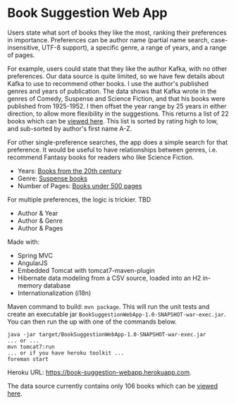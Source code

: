 # Book Suggestion Web App

Users state what sort of books they like the most, ranking their preferences in importance. Preferences can be author name (partial name search, case-insensitive, UTF-8 support), a specific genre, a range of years, and a range of pages.

For example, users could state that they like the author Kafka, with no other preferences. Our data source is quite limited, so we have few details about Kafka to use to recommend other books. I use the author's published genres and years of publication. The data shows that Kafka wrote in the genres of Comedy, Suspense and Science Fiction, and that his books were published from 1925-1952. I then offset the year range by 25 years in either direction, to allow more flexibility in the suggestions. This returns a list of 22 books which can be [viewed here](https://book-suggestion-webapp.herokuapp.com/suggestions?preference1=Author&author=Kafka). This list is sorted by rating high to low, and sub-sorted by author's first name A-Z.

For other single-preference searches, the app does a simple search for that preference. It would be useful to have relationships between genres, i.e. recommend Fantasy books for readers who like Science Fiction. 
 * Years: [Books from the 20th century](https://book-suggestion-webapp.herokuapp.com/suggestions?preference1=Years&minYear=1900&maxYear=2000)
 * Genre: [Suspense books](https://book-suggestion-webapp.herokuapp.com/suggestions?preference1=Genre&genre=Drama)
 * Number of Pages: [Books under 500 pages](https://book-suggestion-webapp.herokuapp.com/suggestions?preference1=Pages&minPages=0&maxPages=500)

For multiple preferences, the logic is trickier. TBD
 * Author & Year
 * Author & Genre
 * Author & Pages

Made with:
  * Spring MVC
  * AngularJS
  * Embedded Tomcat with tomcat7-maven-plugin
  * Hibernate data modeling from a CSV source, loaded into an H2 in-memory database
  * Internationalization (i18n)

Maven command to build: `mvn package`. This will run the unit tests and create an executable jar `BookSuggestionWebApp-1.0-SNAPSHOT-war-exec.jar`. You can then run the up with one of the commands below.
```
java -jar target/BookSuggestionWebApp-1.0-SNAPSHOT-war-exec.jar
... or ...
mvn tomcat7:run
... or if you have heroku toolkit ...
foreman start
```
Heroku URL: https://book-suggestion-webapp.herokuapp.com.

The data source currently contains only 106 books which can be [viewed here](https://book-suggestion-webapp.herokuapp.com/books).
